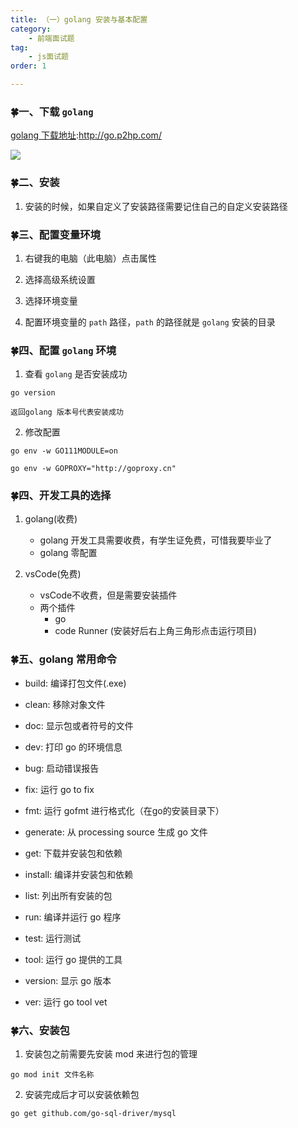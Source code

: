 ```yaml
---
title: （一）golang 安装与基本配置
category:
    - 前端面试题
tag: 
    - js面试题
order: 1

---
```


### 🍀一、下载 `golang` 
[golang 下载地址](http://go.p2hp.com/):http://go.p2hp.com/

![](https://image.zswei.xyz/img/202304261642015.png)

### 🍀二、安装
1. 安装的时候，如果自定义了安装路径需要记住自己的自定义安装路径

### 🍀三、配置变量环境

1. 右键我的电脑（此电脑）点击属性

2. 选择高级系统设置

3. 选择环境变量

4. 配置环境变量的 `path` 路径，`path` 的路径就是 `golang` 安装的目录

### 🍀四、配置 `golang` 环境
1. 查看 `golang` 是否安装成功
```ssh
go version

返回golang 版本号代表安装成功
```

2. 修改配置
```ssh
go env -w GO111MODULE=on

go env -w GOPROXY="http://goproxy.cn"
```

### 🍀四、开发工具的选择
1. golang(收费)
    - golang 开发工具需要收费，有学生证免费，可惜我要毕业了
    - golang 零配置

 2. vsCode(免费)
    - vsCode不收费，但是需要安装插件
    - 两个插件
        - go
        - code Runner (安装好后右上角三角形点击运行项目)


### 🍀五、golang 常用命令
- build: 编译打包文件(.exe)

- clean: 移除对象文件

- doc: 显示包或者符号的文件

- dev: 打印 go 的环境信息

- bug: 启动错误报告

- fix: 运行 go to fix

- fmt: 运行 gofmt 进行格式化（在go的安装目录下）

- generate: 从 processing source 生成 go 文件

- get: 下载并安装包和依赖

- install: 编译并安装包和依赖

- list: 列出所有安装的包

- run: 编译并运行 go 程序

- test: 运行测试

- tool: 运行 go 提供的工具

- version: 显示 go 版本

- ver: 运行 go tool vet


### 🍀六、安装包
1. 安装包之前需要先安装 mod 来进行包的管理
```ssh
go mod init 文件名称
```

2. 安装完成后才可以安装依赖包
```ssh
go get github.com/go-sql-driver/mysql
```